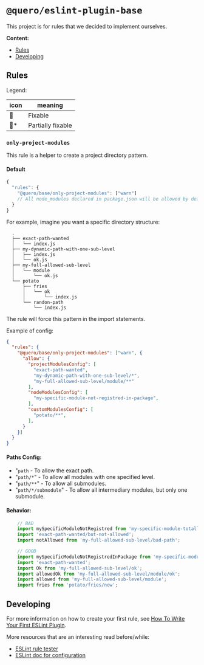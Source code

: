 # `@quero/eslint-plugin-base`

This project is for rules that we decided to implement ourselves.

**Content:**
- [Rules](#rules)
- [Developing](#developing)

<a name="rules"></a>
## Rules

Legend:

| icon      | meaning           |
| ----      | -------           |
| :wrench:  | Fixable           |
| :wrench:* | Partially fixable |

### `only-project-modules`

This rule is a helper to create a project directory pattern.

#### Default

```js
{
  "rules": {
    "@quero/base/only-project-modules": ["warn"]
    // All node_modules declared in package.json will be allowed by default
  }
}
```

For example, imagine you want a specific directory structure:

```shell
  .
  ├── exact-path-wanted
  │   └── index.js
  ├── my-dynamic-path-with-one-sub-level
  │   ├── index.js
  │   └── ok.js
  ├── my-full-allowed-sub-level
  │   └── module
  │       └── ok.js
  └── potato
      ├── fries
      │   └── ok
      │       └── index.js
      └── randon-path
          └── index.js
```

The rule will force this pattern in the import statements.

Example of config:

```json
{
  "rules": {
    "@quero/base/only-project-modules": ["warn", {
      "allow": {
        "projectModulesConfig": [
          "exact-path-wanted",
          "my-dynamic-path-with-one-sub-level/*",
          "my-full-allowed-sub-level/module/**"
        ],
        "nodeModulesConfig": [
          "my-specific-module-not-registred-in-package",
        ],
        "customModulesConfig": [
          "potato/**",
        ],
      }
    }]
  }
}
```

#### Paths Config:
- "`path` - To allow the exact path.
- "`path/*`" - To allow all modules with one specified level.
- "`path/**`" - To allow all submodules.
- "`path/*/submodule`" - To allow all intermediary modules, but only one submodule.

#### Behavior:

```js
    // BAD
    import mySpecificModuleNotRegistred from 'my-specific-module-totally-not-registred';
    import 'exact-path-wanted/but-not-allowed';
    import notAllowed from 'my-full-allowed-sub-level/bad-path';

    // GOOD
    import mySpecificModuleNotRegistredInPackage from 'my-specific-module-not-registred-in-package';
    import 'exact-path-wanted';
    import Ok from 'my-full-allowed-sub-level/ok';
    import allowedOk from 'my-full-allowed-sub-level/module/ok';
    import allowed from 'my-full-allowed-sub-level/module';
    import fries from 'potato/fries/now';
```

<a name="developing"></a>
## Developing

For more information on how to create your first rule, see [How To Write Your First ESLint Plugin](https://dev.to/spukas/how-to-write-your-first-eslint-plugin-145).

More resources that are an interesting read before/while:
- [ESLint rule tester](https://eslint.org/docs/developer-guide/nodejs-api#ruletester)
- [ESLint doc for configuration](https://eslint.org/docs/user-guide/configuring)
